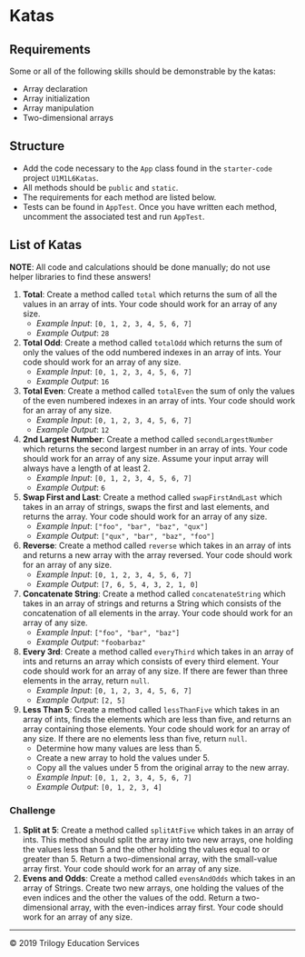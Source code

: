 # Katas

## Requirements
Some or all of the following skills should be demonstrable by the katas:

- Array declaration
- Array initialization
- Array manipulation
- Two-dimensional arrays

## Structure

- Add the code necessary to the `App` class found in the `starter-code` project `U1M1L6Katas`.
- All methods should be `public` and `static`.
- The requirements for each method are listed below.
- Tests can be found in `AppTest`. Once you have written each method, uncomment the associated test and run `AppTest`.

## List of Katas

**NOTE**: All code and calculations should be done manually; do not use helper libraries to find these answers!

1. **Total**: Create a method called `total` which returns the sum of all the values in an array of ints. Your code should work for an array of any size.
    - _Example Input_: `[0, 1, 2, 3, 4, 5, 6, 7]`
    - _Example Output_: `28`
1. **Total Odd**: Create a method called `totalOdd` which returns the sum of only the values of the odd numbered indexes in an array of ints. Your code should work for an array of any size.
    - _Example Input_: `[0, 1, 2, 3, 4, 5, 6, 7]`
    - _Example Output_: `16`
1. **Total Even**: Create a method called `totalEven` the sum of only the values of the even numbered indexes in an array of ints. Your code should work for an array of any size.
    - _Example Input_: `[0, 1, 2, 3, 4, 5, 6, 7]`
    - _Example Output_: `12`
1. **2nd Largest Number**: Create a method called `secondLargestNumber` which returns the second largest number in an array of ints. Your code should work for an array of any size. Assume your input array will always have a length of at least 2.
    - _Example Input_: `[0, 1, 2, 3, 4, 5, 6, 7]`
    - _Example Output_: `6`
1. **Swap First and Last**: Create a method called `swapFirstAndLast` which takes in an array of strings, swaps the first and last elements, and returns the array. Your code should work for an array of any size. 
    - _Example Input_: `["foo", "bar", "baz", "qux"]`
    - _Example Output_: `["qux", "bar", "baz", "foo"]`
1. **Reverse**: Create a method called `reverse` which takes in an array of ints and returns a new array with the array reversed. Your code should work for an array of any size.
    - _Example Input_: `[0, 1, 2, 3, 4, 5, 6, 7]`
    - _Example Output_: `[7, 6, 5, 4, 3, 2, 1, 0]`
1. **Concatenate String**: Create a method called `concatenateString` which takes in an array of strings and returns a String which consists of the concatenation of all elements in the array. Your code should work for an array of any size.
    - _Example Input_: `["foo", "bar", "baz"]`
    - _Example Output_: `"foobarbaz"`
1. **Every 3rd**: Create a method called `everyThird` which takes in an array of ints and returns an array which consists of every third element. Your code should work for an array of any size. If there are fewer than three elements in the array, return `null`.
    - _Example Input_: `[0, 1, 2, 3, 4, 5, 6, 7]`
    - _Example Output_: `[2, 5]`
1. **Less Than 5**: Create a method called `lessThanFive` which takes in an array of ints, finds the elements which are less than five, and returns an array containing those elements. Your code should work for an array of any size. If there are no elements less than five, return `null`.
    - Determine how many values are less than 5.
    - Create a new array to hold the values under 5.
    - Copy all the values under 5 from the original array to the new array.
    - _Example Input_: `[0, 1, 2, 3, 4, 5, 6, 7]`
    - _Example Output_: `[0, 1, 2, 3, 4]`


### Challenge

1. **Split at 5**: Create a method called `splitAtFive` which takes in an array of ints. This method should split the array into two new arrays, one holding the values less than 5 and the other holding the values equal to or greater than 5. Return a two-dimensional array, with the small-value array first. Your code should work for an array of any size.
1. **Evens and Odds**: Create a method called `evensAndOdds` which takes in an array of Strings. Create two new arrays, one holding the values of the even indices and the other the values of the odd. Return a two-dimensional array, with the even-indices array first. Your code should work for an array of any size.


---
© 2019 Trilogy Education Services
